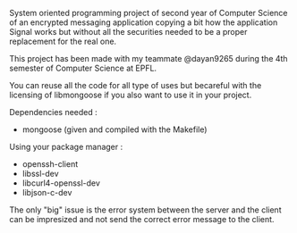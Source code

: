 System oriented programming project of second year of Computer Science of an encrypted messaging application copying a bit how the application Signal works but without all the securities needed to be a proper replacement for the real one.

This project has been made with my teammate @dayan9265 during the 4th semester of Computer Science at EPFL.

You can reuse all the code for all type of uses but becareful with the licensing of libmongoose if you also want to use it in your project.

Dependencies needed :
- mongoose (given and compiled with the Makefile)

Using your package manager :
- openssh-client
- libssl-dev
- libcurl4-openssl-dev
- libjson-c-dev

The only "big" issue is the error system between the server and the client can be impresized and not send the correct error message to the client.
